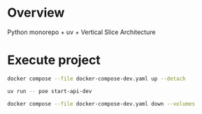 # Overview

Python monorepo + uv + Vertical Slice Architecture

# Execute project

```bash
docker compose --file docker-compose-dev.yaml up --detach
```

```bash
uv run -- poe start-api-dev
```

```bash
docker compose --file docker-compose-dev.yaml down --volumes
```
